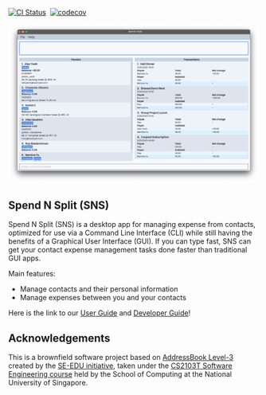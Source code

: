 [![CI Status](https://github.com/AY2324S1-CS2103T-W17-3/tp/workflows/Java%20CI/badge.svg)](https://github.com/AY2324S1-CS2103T-W17-3/tp/actions)
&nbsp;[![codecov](https://codecov.io/gh/AY2324S1-CS2103T-W17-3/tp/branch/master/graph/badge.svg)](https://codecov.io/gh/AY2324S1-CS2103T-W17-3/tp)

![Ui](docs/images/Ui.png)

## Spend N Split (SNS)

Spend N Split (SNS) is a desktop app for managing expense from contacts, optimized for use via a Command Line Interface (CLI) while still having the benefits of a Graphical User Interface (GUI). If you can type fast, SNS can get your contact expense management tasks done faster than traditional GUI apps.

Main features:
* Manage contacts and their personal information
* Manage expenses between you and your contacts

Here is the link to our [User Guide](https://ay2324s1-cs2103t-w17-3.github.io/tp/UserGuide.html) and [Developer Guide](https://ay2324s1-cs2103t-w17-3.github.io/tp/DeveloperGuide.html)!

## Acknowledgements

This is a brownfield software project based on [AddressBook Level-3](https://se-education.org/addressbook-level3/) created by the [SE-EDU initiative](https://se-education.org), taken under the [CS2103T Software Engineering course](https://nus-cs2103-ay2223s1.github.io/website/index.html) held by the School of Computing at the National University of Singapore.

